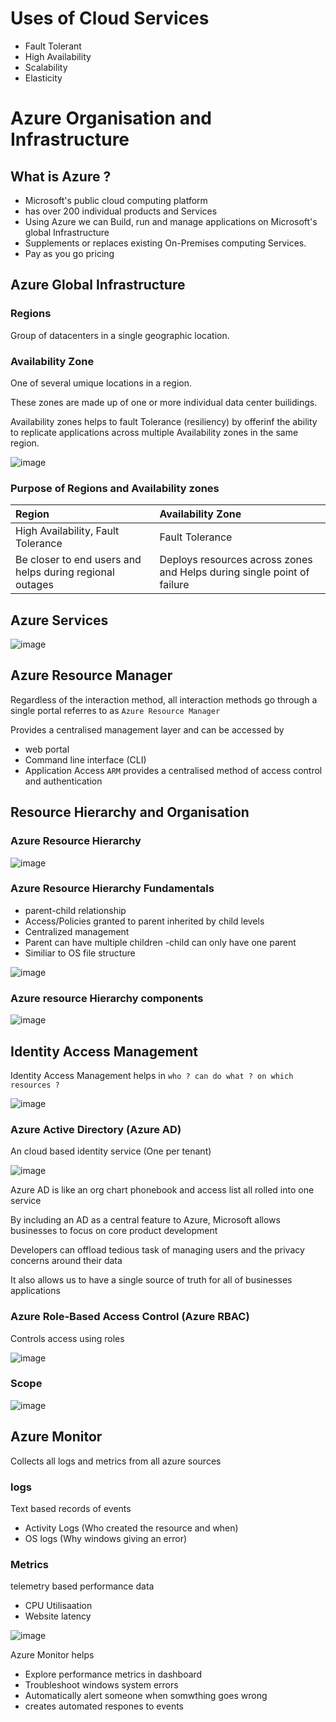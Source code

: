 # Uses of Cloud Services
- Fault Tolerant
- High Availability
- Scalability 
- Elasticity
# Azure Organisation and Infrastructure
## What is Azure ?
- Microsoft's public cloud computing platform
- has over 200 individual products and Services
- Using Azure we can Build, run and manage applications on Microsoft's global Infrastructure
- Supplements or replaces existing On-Premises computing Services.
- Pay as you go pricing
## Azure Global Infrastructure
### Regions
Group of datacenters in a single geographic location.
### Availability Zone
One of several umique locations in a region.

These zones are made up of one or more individual data center builidings.

Availability zones helps to fault Tolerance  (resiliency) by offerinf the ability to replicate applications across multiple Availability zones in the same region.

![image](https://user-images.githubusercontent.com/130353146/233057269-7321de6d-4d1d-4e1d-9fe6-611436193a46.png)

### Purpose of Regions and Availability zones
| Region| Availability Zone |
|:--|:-- |
| High Availability, Fault Tolerance| Fault Tolerance |
| Be closer to end users and helps during regional outages | Deploys resources across zones and Helps during single point of failure|

## Azure Services

![image](https://user-images.githubusercontent.com/130353146/233059414-2046d78a-a172-479d-a933-0adfa494881c.png)

## Azure Resource Manager
Regardless of the interaction method, all interaction methods go through a single portal referres to as `Azure Resource Manager`

Provides a centralised management layer and can be accessed by
- web portal
- Command line interface (CLI)
- Application Access 
`ARM` provides a centralised method of access control and authentication

## Resource Hierarchy and Organisation 

### Azure Resource Hierarchy

![image](https://user-images.githubusercontent.com/130353146/233345076-95302625-6d51-49e4-a97a-e0e5e4890b43.png)

### Azure Resource Hierarchy Fundamentals
- parent-child relationship
- Access/Policies granted to parent inherited by child levels
- Centralized management
- Parent can have multiple children -child can only have one parent
- Similiar to OS file structure

![image](https://user-images.githubusercontent.com/130353146/235117601-5087a801-223e-4734-ab16-a137a83c7862.png)

### Azure resource Hierarchy components

![image](https://user-images.githubusercontent.com/130353146/233344683-0d03f837-9e07-4608-8bcd-e98f013433e0.png)

## Identity Access Management 
Identity Access Management helps in `who ? can do what ? on which resources ?`

![image](https://user-images.githubusercontent.com/130353146/233346392-4abe8117-e087-42e7-971d-5648318d8227.png)

### Azure Active Directory (Azure AD)
An cloud based identity service (One per tenant)

![image](https://user-images.githubusercontent.com/130353146/233347686-8b0df640-4fdb-48fc-b024-6f11134504d8.png)

Azure AD is like an org chart phonebook and access list all rolled into one service 

By including an AD as a central feature to Azure, Microsoft allows businesses to focus on core product development

Developers can offload tedious task of managing users and the privacy concerns around their data 

It also allows us to have a single source of truth for all of businesses applications

### Azure Role-Based Access Control (Azure RBAC)
Controls access using roles

![image](https://user-images.githubusercontent.com/130353146/233348168-01053b1f-ea05-4cd3-ad76-62425e93fc9e.png)
### Scope
![image](https://user-images.githubusercontent.com/130353146/233348672-0c2d542b-f1bd-4fab-9d99-4353a246cf98.png)
## Azure Monitor
Collects all logs and metrics from all azure sources
### logs
Text based records of events
- Activity Logs (Who created the resource and when)
- OS logs (Why windows giving an error)
### Metrics 
telemetry based performance data
- CPU Utilisaation
- Website latency

![image](https://user-images.githubusercontent.com/130353146/233379340-b45c8487-1fae-43c8-9a91-d941cdae1c1d.png)

Azure Monitor helps 
- Explore performance metrics in dashboard
- Troubleshoot windows system errors
- Automatically alert someone when somwthing goes wrong
- creates automated respones to events
